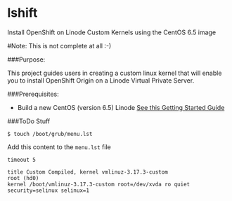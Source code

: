 lshift
======
Install OpenShift on Linode Custom Kernels using the CentOS 6.5 image

#Note: This is not complete at all :-)

###Purpose:

This project guides users in creating a custom linux kernel that will enable you to install OpenShift Origin on a Linode Virtual Private Server.

###Prerequisites:

* Build a new CentOS (version 6.5) Linode [See this Getting Started Guide](https://www.linode.com/docs/getting-started)

###ToDo Stuff

`$ touch /boot/grub/menu.lst`

Add this content to the `menu.lst` file

```shell
timeout 5

title Custom Compiled, kernel vmlinuz-3.17.3-custom
root (hd0)
kernel /boot/vmlinuz-3.17.3-custom root=/dev/xvda ro quiet security=selinux selinux=1
```  
